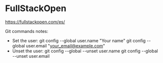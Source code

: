 # FullStackOpen
https://fullstackopen.com/es/

Git commands notes:
* Set the user:
    git config --global user.name "Your name"
    git config --global user.email "your_email@example.com"
* Unset the user:
    git config --global --unset user.name
    git config --global --unset user.email
